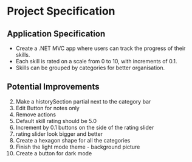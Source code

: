 # Project Specification

## Application Specification

- Create a .NET MVC app where users can track the progress of their skills.
- Each skill is rated on a scale from 0 to 10, with increments of 0.1.
- Skills can be grouped by categories for better organisation.

## Potential Improvements

2. Make a historySection partial next to the category bar
4. Edit Button for notes only
5. Remove actions
6. Default skill rating should be 5.0
7. Increment by 0.1 buttons on the side of the rating slider
8. rating slider look bigger and better
11. Create a hexagon shape for all the categories 
9. Finish the light mode theme - background picture
10. Create a button for dark mode
